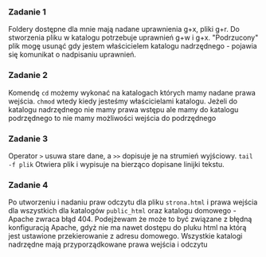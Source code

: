 ### Zadanie 1
Foldery dostępne dla mnie mają nadane uprawnienia g+x, pliki g+r. Do stworzenia pliku w katalogu potrzebuje uprawnień g+w i g+x. "Podrzucony" plik mogę usunąć gdy jestem właścicielem katalogu nadrzędnego - pojawia się komunikat o nadpisaniu uprawnień.
### Zadanie 2
Komendę ```cd``` możemy wykonać na katalogach których mamy nadane prawa wejścia. ```chmod``` wtedy kiedy jesteśmy właścicielami katalogu. Jeżeli do katalogu nadrzędnego nie mamy prawa wstępu ale mamy do katalogu podrzędnego to nie mamy możliwości wejścia do podrzędnego
### Zadanie 3
Operator ```>```  usuwa stare dane, a ```>>``` dopisuje je na strumień wyjściowy.
```tail -f plik```  Otwiera plik i wypisuje na bierząco dopisane linijki tekstu. 

### Zadanie 4
Po utworzeniu i nadaniu praw odczytu dla pliku ```strona.html``` i prawa wejścia dla wszystkich dla katalogów ```public_html``` oraz katalogu domowego - Apache zwraca błąd 404. Podejżewam że może to być związane z błędną konfiguracją Apache, gdyż nie ma nawet dostępu do pluku html na którą jest ustawione przekierowanie z adresu domowego. Wszystkie katalogi nadrzędne mają przyporządkowane prawa wejścia i odczytu